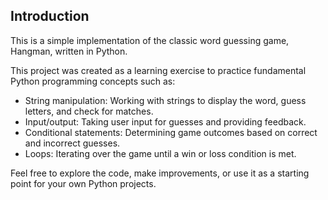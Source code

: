 ## Introduction

This is a simple implementation of the classic word guessing game, Hangman, written in Python. 

This project was created as a learning exercise to practice fundamental Python programming concepts such as:

- String manipulation: Working with strings to display the word, guess letters, and check for matches.
- Input/output: Taking user input for guesses and providing feedback.
- Conditional statements: Determining game outcomes based on correct and incorrect guesses.
- Loops: Iterating over the game until a win or loss condition is met.

Feel free to explore the code, make improvements, or use it as a starting point for your own Python projects.